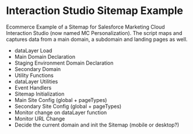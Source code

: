 # Interaction Studio Sitemap Example
Ecommerce Example of a Sitemap for Salesforce Marketing Cloud Interaction Studio (now named MC Personalization). The script maps and captures data from a main domain, a subdomain and landing pages as well.

- dataLayer Load
- Main Domain Declaration
- Staging Environment Domain Declaration
- Secondary Domain
- Utility Functions
- dataLayer Utilities
- Event Handlers
- Sitemap Initialization
- Main Site Config (global + pageTypes)
- Secondary Site Config (global + pageTypes)
- Monitor change on dataLayer function
- Monitor URL Change
- Decide the current domain and init the Sitemap (mobile or desktop?)
